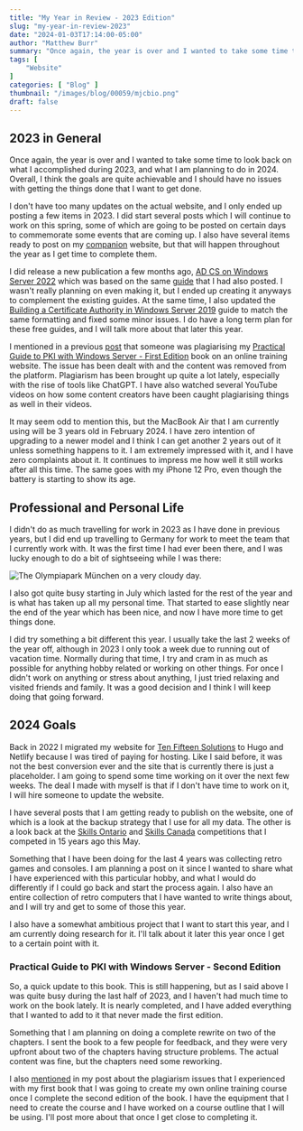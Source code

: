 ```yaml
---
title: "My Year in Review - 2023 Edition"
slug: "my-year-in-review-2023"
date: "2024-01-03T17:14:00-05:00"
author: "Matthew Burr"
summary: "Once again, the year is over and I wanted to take some time to look back on what I accomplished during 2023, and what I am planning to do in 2024. Overall, I think the goals are quite achievable and I should have no issues with getting the things done that I want to get done."
tags: [
    "Website"
]
categories: [ "Blog" ]
thumbnail: "/images/blog/00059/mjcbio.png"
draft: false
---
```


## 2023 in General ##

Once again, the year is over and I wanted to take some time to look back on what I accomplished during 2023, and what I am planning to do in 2024. Overall, I think the goals are quite achievable and I should have no issues with getting the things done that I want to get done.

I don't have too many updates on the actual website, and I only ended up posting a few items in 2023. I did start several posts which I will continue to work on this spring, some of which are going to be posted on certain days to commemorate some events that are coming up. I also have several items ready to post on my [companion](https://docs.mjcb.io/) website, but that will happen throughout the year as I get time to complete them.

I did release a new publication a few months ago, [AD CS on Windows Server 2022](/publications/adcs-on-windows-server-2022/) which was based on the same [guide](https://docs.mjcb.io/microsoft/windows-server/windows-server-roles-features/adcs/adcs-windows-server-2022/) that I had also posted. I wasn't really planning on even making it, but I ended up creating it anyways to complement the existing guides. At the same time, I also updated the [Building a Certificate Authority in Windows Server 2019](/publications/building-a-certificate-authority-in-windows-server-2019/) guide to match the same formatting and fixed some minor issues. I do have a long term plan for these free guides, and I will talk more about that later this year.

I mentioned in a previous [post](/blog/2023/11/03/fall-update-2023/#copyright-violation) that someone was plagiarising my [Practical Guide to PKI with Windows Server - First Edition](/publications/practical-guide-to-pki-with-windows-server-first-edition/) book on an online training website. The issue has been dealt with and the content was removed from the platform. Plagiarism has been brought up quite a lot lately, especially with the rise of tools like ChatGPT. I have also watched several YouTube videos on how some content creators have been caught plagiarising things as well in their videos.

It may seem odd to mention this, but the MacBook Air that I am currently using will be 3 years old in February 2024. I have zero intention of upgrading to a newer model and I think I can get another 2 years out of it unless something happens to it. I am extremely impressed with it, and I have zero complaints about it. It continues to impress me how well it still works after all this time. The same goes with my iPhone 12 Pro, even though the battery is starting to show its age.

## Professional and Personal Life ##

I didn't do as much travelling for work in 2023 as I have done in previous years, but I did end up travelling to Germany for work to meet the team that I currently work with. It was the first time I had ever been there, and I was lucky enough to do a bit of sightseeing while I was there:

![The Olympiapark München on a very cloudy day.](/images/blog/00059/munich-olympic-park.jpg "The Olympiapark München on a very cloudy day.")

I also got quite busy starting in July which lasted for the rest of the year and is what has taken up all my personal time. That started to ease slightly near the end of the year which has been nice, and now I have more time to get things done.

I did try something a bit different this year. I usually take the last 2 weeks of the year off, although in 2023 I only took a week due to running out of vacation time. Normally during that time, I try and cram in as much as possible for anything hobby related or working on other things. For once I didn't work on anything or stress about anything, I just tried relaxing and visited friends and family. It was a good decision and I think I will keep doing that going forward.

## 2024 Goals ##

Back in 2022 I migrated my website for [Ten Fifteen Solutions](https://tenfifteen.ca/) to Hugo and Netlify because I was tired of paying for hosting. Like I said before, it was not the best conversion ever and the site that is currently there is just a placeholder. I am going to spend some time working on it over the next few weeks. The deal I made with myself is that if I don't have time to work on it, I will hire someone to update the website.

I have several posts that I am getting ready to publish on the website, one of which is a look at the backup strategy that I use for all my data. The other is a look back at the [Skills Ontario](http://www.skillsontario.com/) and [Skills Canada](https://www.skillscompetencescanada.com/) competitions that I competed in 15 years ago this May.

Something that I have been doing for the last 4 years was collecting retro games and consoles. I am planning a post on it since I wanted to share what I have experienced with this particular hobby, and what I would do differently if I could go back and start the process again. I also have an entire collection of retro computers that I have wanted to write things about, and I will try and get to some of those this year.

I also have a somewhat ambitious project that I want to start this year, and I am currently doing research for it. I'll talk about it later this year once I get to a certain point with it.

### Practical Guide to PKI with Windows Server - Second Edition ###

So, a quick update to this book. This is still happening, but as I said above I was quite busy during the last half of 2023, and I haven't had much time to work on the book lately. It is nearly completed, and I have added everything that I wanted to add to it that never made the first edition.

Something that I am planning on doing a complete rewrite on two of the chapters. I sent the book to a few people for feedback, and they were very upfront about two of the chapters having structure problems. The actual content was fine, but the chapters need some reworking.

I also [mentioned](/blog/2023/11/03/fall-update-2023/#online-training-course) in my post about the plagiarism issues that I experienced with my first book that I was going to create my own online training course once I complete the second edition of the book. I have the equipment that I need to create the course and I have worked on a course outline that I will be using. I'll post more about that once I get close to completing it.
